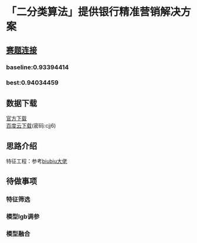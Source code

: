 # 「二分类算法」提供银行精准营销解决方案
## [赛题连接](https://www.kesci.com/home/competition/5c234c6626ba91002bfdfdd3)
### baseline:0.93394414
### best:0.94034459

## 数据下载
[官方下载](https://www.kesci.com/home/competition/5c234c6626ba91002bfdfdd3/content/2)  
[百度云下载](链接:https://pan.baidu.com/s/1KU8_gsqDYdZpIL7Khfhzvw)(密码:cjj6)
  

## 思路介绍
特征工程：参考[biubiu大佬](https://www.kesci.com/home/project/5c36b5b8e691ba002c3a51f8)

## 待做事项
### 特征筛选
### 模型lgb调参
### 模型融合
